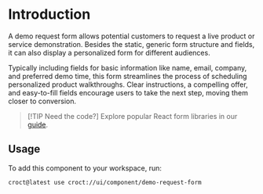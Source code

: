 # Introduction

A demo request form allows potential customers to request a live product or service demonstration. Besides the static,
generic form structure and fields, it can also display a personalized form for different audiences.

Typically including fields for basic information like name, email, company, and preferred demo time, this form
streamlines the process of scheduling personalized product walkthroughs. Clear instructions, a compelling offer,
and easy-to-fill fields encourage users to take the next step, moving them closer to conversion.

> [!TIP Need the code?]
> Explore popular React form libraries in our [guide](https://blog.croct.com/post/best-react-form-libraries?utm_medium=cli&utm_source=template&utm_campaign=00000000.CO.DE.ui_component&utm_content=demo_request_form).

## Usage

To add this component to your workspace, run:

```js-pm
croct@latest use croct://ui/component/demo-request-form
```
